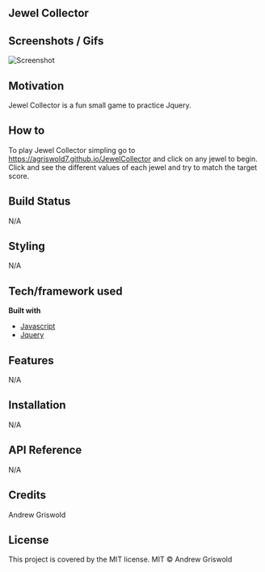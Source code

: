 ## Jewel Collector

## Screenshots / Gifs
![Screenshot](screenshot.jpg)

## Motivation
Jewel Collector is a fun small game to practice Jquery.

## How to
To play Jewel Collector simpling go to https://agriswold7.github.io/JewelCollector and click on any jewel to begin. Click and see the different values of each jewel and try to match the target score.

## Build Status
N/A

## Styling
N/A

## Tech/framework used
<b> Built with </b>
- [Javascript](https://www.javascript.com/)
- [Jquery](https://jquery.com/)
## Features
N/A

## Installation
N/A

## API Reference
N/A

## Credits
Andrew Griswold

## License
This project is covered by the MIT license.
MIT © Andrew Griswold
